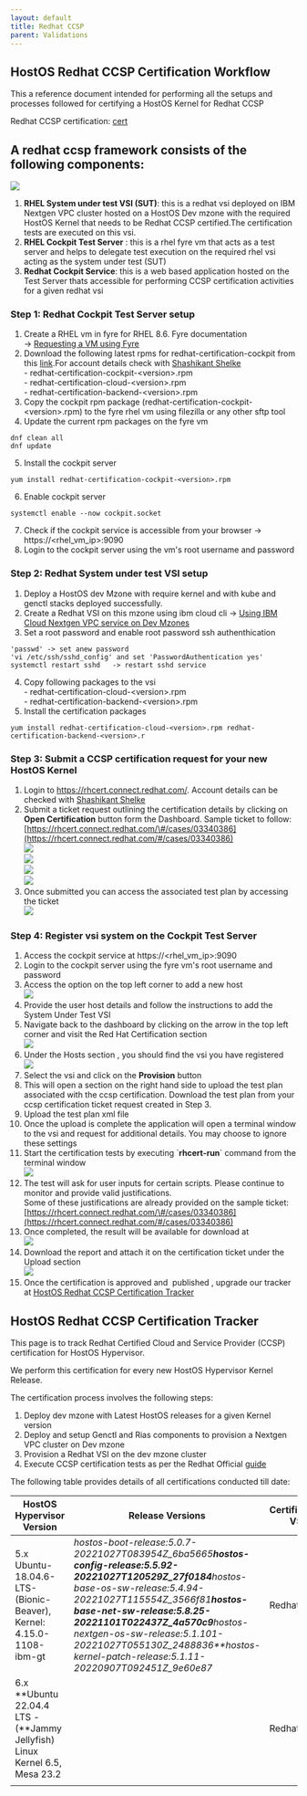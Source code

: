 ```yaml
---
layout: default
title: Redhat CCSP 
parent: Validations 
---
```






## HostOS Redhat CCSP Certification Workflow

This a reference document intended for performing all the setups and processes followed for certifying a HostOS Kernel for Redhat CCSP

Redhat CCSP certification: [cert](https://access.redhat.com/documentation/en-us/red_hat_certified_cloud_and_service_provider_certification/8.61/html/red_hat_certified_cloud_and_service_provider_certification_workflow_guide/index)

## A redhat ccsp framework consists of the following components:

![](attachments/419605722/419605731.png)

1. **RHEL System under test VSI (SUT)**: this is a redhat vsi deployed on IBM Nextgen VPC cluster hosted on a HostOS Dev mzone with the required HostOS Kernel that needs to be Redhat CCSP certified.The certification tests are executed on this vsi.
2. **RHEL Cockpit Test Server** : this is a rhel fyre vm that acts as a test server and helps to delegate test execution on the required rhel vsi acting as the system under test (SUT)
3. **Redhat Cockpit Service**: this is a web based application hosted on the Test Server thats accessible for performing CCSP certification activities for a given redhat vsi

### Step 1: Redhat Cockpit Test Server setup

1. Create a RHEL vm in fyre for RHEL 8\.6\. Fyre documentation → [Requesting a VM using Fyre](https://confluence.swg.usma.ibm.com:8445/display/HCP/Requesting+a+VM+using+Fyre)
2. Download the following latest rpms for redhat\-certification\-cockpit from this [l](https://access.redhat.com/downloads/content/282/ver=8/rhel---8/8/x86_64/packages)[ink](https://access.redhat.com/downloads/content/282/ver=8/rhel---8/8/x86_64/packages).For account details check with [Shashikant Shelke](https://confluence.swg.usma.ibm.com:8445/display/~ShashikantShelke@ibm.com)   
\- redhat\-certification\-cockpit\-\<version\>.rpm  
\- redhat\-certification\-cloud\-\<version\>.rpm  
\- redhat\-certification\-backend\-\<version\>.rpm
3. Copy the cockpit rpm package (redhat\-certification\-cockpit\-\<version\>.rpm) to the fyre rhel vm using filezilla or any other sftp tool
4. Update the current rpm packages on the fyre vm



```
dnf clean all
dnf update
```
5. Install the cockpit server  




```
yum install redhat-certification-cockpit-<version>.rpm
```
6. Enable cockpit server  




```
systemctl enable --now cockpit.socket
```
7. Check if the cockpit service is accessible from your browser \-\> https://\<rhel\_vm\_ip\>:9090
8. Login to the cockpit server using the vm's root username and password

  


### Step 2: Redhat System under test VSI setup

1. Deploy a HostOS dev Mzone with require kernel and with kube and genctl stacks deployed successfully.
2. Create a Redhat VSI on this mzone using ibm cloud cli → [Using IBM Cloud Nextgen VPC service on Dev Mzones](https://confluence.swg.usma.ibm.com:8445/display/HCP/Using+IBM+Cloud+Nextgen+VPC+service+on+Dev+Mzones)
3. Set a root password and enable root password ssh authenthication



```
'passwd' -> set anew password
'vi /etc/ssh/sshd_config' and set 'PasswordAuthentication yes'
systemctl restart sshd   -> restart sshd service
```
4. Copy following packages to the vsi  
\- redhat\-certification\-cloud\-\<version\>.rpm  
\- redhat\-certification\-backend\-\<version\>.rpm
5. Install the certification packages



```
yum install redhat-certification-cloud-<version>.rpm redhat-certification-backend-<version>.r
```

### Step 3: Submit a CCSP certification request for your new HostOS Kernel

1. Login to <https://rhcert.connect.redhat.com/>. Account details can be checked with [Shashikant Shelke](https://confluence.swg.usma.ibm.com:8445/display/~ShashikantShelke@ibm.com)
2. Submit a ticket request outlining the certification details by clicking on **Open Certification** button form the Dashboard. Sample ticket to follow: [https://rhcert.connect.redhat.com/\#/cases/03340386](https://rhcert.connect.redhat.com/#/cases/03340386)  
![](attachments/419605722/419605754.png)  
![](attachments/419605722/419605755.png)  
![](attachments/419605722/419605756.png)  
![](attachments/419605722/419605757.png)
3. Once submitted you can access the associated test plan by accessing the ticket  
![](attachments/419605722/419605759.png)

### Step 4: Register vsi system on the Cockpit Test Server

1. Access the cockpit service at https://\<rhel\_vm\_ip\>:9090
2. Login to the cockpit server using the fyre vm's root username and password
3. Access the option on the top left corner to add a new host  
![](attachments/419605722/419605743.png)
4. Provide the user host details and follow the instructions to add the System Under Test VSI
5. Navigate back to the dashboard by clicking on the arrow in the top left corner and visit the Red Hat Certification section  
![](attachments/419605722/419605744.png)
6. Under the Hosts section , you should find the vsi you have registered  
![](attachments/419605722/419605745.png)
7. Select the vsi and click on the **Provision** button
8. This will open a section on the right hand side to upload the test plan associated with the ccsp certification. Download the test plan from your ccsp certification ticket request created in Step 3\.
9. Upload the test plan xml file
10. Once the upload is complete the application will open a terminal window to the vsi and request for additional details. You may choose to ignore these settings
11. Start the certification tests by executing \`**rhcert\-run**\` command from the terminal window  
![](attachments/419605722/419605747.png)
12. The test will ask for user inputs for certain scripts. Please continue to monitor and provide valid justifications.  
Some of these justifications are already provided on the sample ticket: [https://rhcert.connect.redhat.com/\#/cases/03340386](https://rhcert.connect.redhat.com/#/cases/03340386)
13. Once completed, the result will be available for download at  
![](attachments/419605722/419605751.png)
14. Download the report and attach it on the certification ticket under the Upload section  
![](attachments/419605722/419605752.png)
15. Once the certification is approved and  published , upgrade our tracker at [HostOS Redhat CCSP Certification Tracker](HostOS-Redhat-CCSP-Certification-Tracker_357447038.html)


## HostOS Redhat CCSP Certification Tracker

This page is to track Redhat Certified Cloud and Service Provider (CCSP) certification for HostOS Hypervisor.

We perform this certification for every new HostOS Hypervisor Kernel Release.

The certification process involves the following steps:

1. Deploy dev mzone with Latest HostOS releases for a given Kernel version
2. Deploy and setup Genctl and Rias components to provision a Nextgen VPC cluster on Dev mzone
3. Provision a Redhat VSI on the dev mzone cluster
4. Execute CCSP certification tests as per the Redhat Official [guide](https://access.redhat.com/documentation/en-us/red_hat_certified_cloud_and_service_provider_certification/8.53/html/red_hat_certified_cloud_and_service_provider_certification_workflow_guide/index)

The following table provides details of all certifications conducted till date:

| HostOS Hypervisor Version | Release Versions | Certification VSI | Certification Case | Published Certification |
| --- | --- | --- | --- | --- |
| 5\.x Ubuntu\-18\.04\.6\-LTS\-(Bionic\-Beaver), Kernel: 4\.15\.0\-1108\-ibm\-gt | *hostos\-boot\-release:5\.0\.7\-20221027T083954Z\_6ba5665**hostos\-config\-release:5\.5\.92\-20221027T120529Z\_27f0184**hostos\-base\-os\-sw\-release:5\.4\.94\-20221027T115554Z\_3566f81**hostos\-base\-net\-sw\-release:5\.8\.25\-20221101T022437Z\_4a570c9**hostos\-nextgen\-os\-sw\-release:5\.1\.101\-20221027T055130Z\_2488836**hostos\-kernel\-patch\-release:5\.1\.11\-20220907T092451Z\_9e60e87* | Redhat 8\.6 | [https://rhcert.connect.redhat.com/\#/cases/03340386](https://rhcert.connect.redhat.com/#/cases/03340386) | <https://catalog.redhat.com/cloud/images/detail/6980603> |
| 6\.x **Ubuntu 22\.04\.4 LTS \- (**Jammy Jellyfish) Linux Kernel 6\.5, Mesa 23\.2 |  | Redhat 8\.6 | [https://rhcert.connect.redhat.com/\#/cases/03549469](https://rhcert.connect.redhat.com/#/cases/03549469) | ``` [https://catalog.redhat.com/cloud/images/detail/148467](https://catalog.redhat.com/cloud/detail/148467) ``` |
|  |  |  |  |  |
